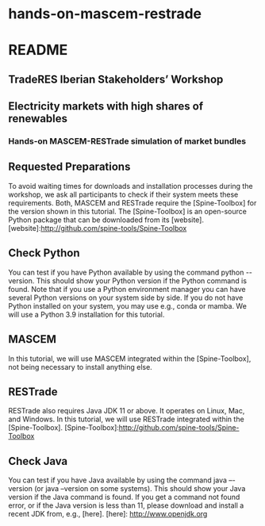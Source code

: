 # hands-on-mascem-restrade
# README

## TradeRES Iberian Stakeholders’ Workshop
## Electricity markets with high shares of renewables
### Hands-on MASCEM-RESTrade simulation of market bundles

## Requested Preparations
To avoid waiting times for downloads and installation processes during the workshop, we ask
all participants to check if their system meets these requirements. Both, MASCEM and
RESTrade require the [Spine-Toolbox] for the version shown in this tutorial. The [Spine-Toolbox]
is an open-source Python package that can be downloaded from its [website].
[website]:http://github.com/spine-tools/Spine-Toolbox

## Check Python
You can test if you have Python available by using the command python --version. This should
show your Python version if the Python command is found. Note that if you use a Python
environment manager you can have several Python versions on your system side by side. If you
do not have Python installed on your system, you may use e.g., conda or mamba. We will use a
Python 3.9 installation for this tutorial.

## MASCEM
In this tutorial, we will use MASCEM integrated within the [Spine-Toolbox], not being necessary
to install anything else.

## RESTrade
RESTrade also requires Java JDK 11 or above. It operates on Linux, Mac, and Windows. In this
tutorial, we will use RESTrade integrated within the [Spine-Toolbox].
[Spine-Toolbox]:http://github.com/spine-tools/Spine-Toolbox

## Check Java
You can test if you have Java available by using the command java –-version (or java –version
on some systems). This should show your Java version if the Java command is found. If you get
a command not found error, or if the Java version is less than 11, please download and install a
recent JDK from, e.g., [here].
[here]: http://www.openjdk.org
